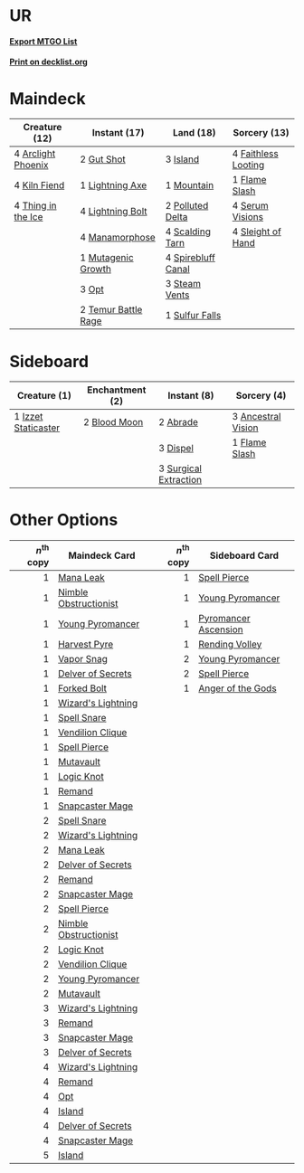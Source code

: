 # UR

#### [Export MTGO List](../collection/UR/UR.txt)
#### [Print on decklist.org](http://decklist.org/?deckmain=4%09Arclight%20Phoenix%0A4%09Faithless%20Looting%0A1%09Flame%20Slash%0A2%09Gut%20Shot%0A3%09Island%0A4%09Kiln%20Fiend%0A1%09Lightning%20Axe%0A4%09Lightning%20Bolt%0A4%09Manamorphose%0A1%09Mountain%0A1%09Mutagenic%20Growth%0A3%09Opt%0A2%09Polluted%20Delta%0A4%09Scalding%20Tarn%0A4%09Serum%20Visions%0A4%09Sleight%20of%20Hand%0A4%09Spirebluff%20Canal%0A3%09Steam%20Vents%0A1%09Sulfur%20Falls%0A2%09Temur%20Battle%20Rage%0A4%09Thing%20in%20the%20Ice&deckside=2%09Abrade%0A3%09Ancestral%20Vision%0A2%09Blood%20Moon%0A3%09Dispel%0A1%09Flame%20Slash%0A1%09Izzet%20Staticaster%0A3%09Surgical%20Extraction)
# Maindeck

|                                        Creature (12)                                        |                                         Instant (17)                                         |                                          Land (18)                                          |                                         Sorcery (13)                                         |
|---------------------------------------------------------------------------------------------|----------------------------------------------------------------------------------------------|---------------------------------------------------------------------------------------------|----------------------------------------------------------------------------------------------|
|4 [Arclight Phoenix](http://gatherer.wizards.com/Pages/Card/Details.aspx?multiverseid=452841)|2 [Gut Shot](http://gatherer.wizards.com/Pages/Card/Details.aspx?multiverseid=397673)         |3 [Island](http://gatherer.wizards.com/Pages/Card/Details.aspx?multiverseid=439857)          |4 [Faithless Looting](http://gatherer.wizards.com/Pages/Card/Details.aspx?multiverseid=389512)|
|4 [Kiln Fiend](http://gatherer.wizards.com/Pages/Card/Details.aspx?multiverseid=416924)      |1 [Lightning Axe](http://gatherer.wizards.com/Pages/Card/Details.aspx?multiverseid=409925)    |1 [Mountain](http://gatherer.wizards.com/Pages/Card/Details.aspx?multiverseid=439859)        |1 [Flame Slash](http://gatherer.wizards.com/Pages/Card/Details.aspx?multiverseid=416914)      |
|4 [Thing in the Ice](http://gatherer.wizards.com/Pages/Card/Details.aspx?multiverseid=409836)|4 [Lightning Bolt](http://gatherer.wizards.com/Pages/Card/Details.aspx?multiverseid=806)      |2 [Polluted Delta](http://gatherer.wizards.com/Pages/Card/Details.aspx?multiverseid=405104)  |4 [Serum Visions](http://gatherer.wizards.com/Pages/Card/Details.aspx?multiverseid=50145)     |
|                                                                                             |4 [Manamorphose](http://gatherer.wizards.com/Pages/Card/Details.aspx?multiverseid=370568)     |4 [Scalding Tarn](http://gatherer.wizards.com/Pages/Card/Details.aspx?multiverseid=405107)   |4 [Sleight of Hand](http://gatherer.wizards.com/Pages/Card/Details.aspx?multiverseid=25557)   |
|                                                                                             |1 [Mutagenic Growth](http://gatherer.wizards.com/Pages/Card/Details.aspx?multiverseid=397717) |4 [Spirebluff Canal](http://gatherer.wizards.com/Pages/Card/Details.aspx?multiverseid=417822)|                                                                                              |
|                                                                                             |3 [Opt](http://gatherer.wizards.com/Pages/Card/Details.aspx?multiverseid=442948)              |3 [Steam Vents](http://gatherer.wizards.com/Pages/Card/Details.aspx?multiverseid=405109)     |                                                                                              |
|                                                                                             |2 [Temur Battle Rage](http://gatherer.wizards.com/Pages/Card/Details.aspx?multiverseid=391940)|1 [Sulfur Falls](http://gatherer.wizards.com/Pages/Card/Details.aspx?multiverseid=443135)    |                                                                                              |


# Sideboard

|                                         Creature (1)                                         |                                   Enchantment (2)                                    |                                          Instant (8)                                           |                                         Sorcery (4)                                         |
|----------------------------------------------------------------------------------------------|--------------------------------------------------------------------------------------|------------------------------------------------------------------------------------------------|---------------------------------------------------------------------------------------------|
|1 [Izzet Staticaster](http://gatherer.wizards.com/Pages/Card/Details.aspx?multiverseid=253638)|2 [Blood Moon](http://gatherer.wizards.com/Pages/Card/Details.aspx?multiverseid=45386)|2 [Abrade](http://gatherer.wizards.com/Pages/Card/Details.aspx?multiverseid=430772)             |3 [Ancestral Vision](http://gatherer.wizards.com/Pages/Card/Details.aspx?multiverseid=189244)|
|                                                                                              |                                                                                      |3 [Dispel](http://gatherer.wizards.com/Pages/Card/Details.aspx?multiverseid=401858)             |1 [Flame Slash](http://gatherer.wizards.com/Pages/Card/Details.aspx?multiverseid=416914)     |
|                                                                                              |                                                                                      |3 [Surgical Extraction](http://gatherer.wizards.com/Pages/Card/Details.aspx?multiverseid=397706)|                                                                                             |


# Other Options

|*n*<sup>th</sup> copy|                                         Maindeck Card                                          |*n*<sup>th</sup> copy|                                        Sideboard Card                                         |
|--------------------:|------------------------------------------------------------------------------------------------|--------------------:|-----------------------------------------------------------------------------------------------|
|                    1|[Mana Leak](http://gatherer.wizards.com/Pages/Card/Details.aspx?multiverseid=45242)             |                    1|[Spell Pierce](http://gatherer.wizards.com/Pages/Card/Details.aspx?multiverseid=425876)        |
|                    1|[Nimble Obstructionist](http://gatherer.wizards.com/Pages/Card/Details.aspx?multiverseid=430729)|                    1|[Young Pyromancer](http://gatherer.wizards.com/Pages/Card/Details.aspx?multiverseid=426592)    |
|                    1|[Young Pyromancer](http://gatherer.wizards.com/Pages/Card/Details.aspx?multiverseid=426592)     |                    1|[Pyromancer Ascension](http://gatherer.wizards.com/Pages/Card/Details.aspx?multiverseid=425933)|
|                    1|[Harvest Pyre](http://gatherer.wizards.com/Pages/Card/Details.aspx?multiverseid=220010)         |                    1|[Rending Volley](http://gatherer.wizards.com/Pages/Card/Details.aspx?multiverseid=394663)      |
|                    1|[Vapor Snag](http://gatherer.wizards.com/Pages/Card/Details.aspx?multiverseid=249373)           |                    2|[Young Pyromancer](http://gatherer.wizards.com/Pages/Card/Details.aspx?multiverseid=426592)    |
|                    1|[Delver of Secrets](http://gatherer.wizards.com/Pages/Card/Details.aspx?multiverseid=226749)    |                    2|[Spell Pierce](http://gatherer.wizards.com/Pages/Card/Details.aspx?multiverseid=425876)        |
|                    1|[Forked Bolt](http://gatherer.wizards.com/Pages/Card/Details.aspx?multiverseid=401702)          |                    1|[Anger of the Gods](http://gatherer.wizards.com/Pages/Card/Details.aspx?multiverseid=438682)   |
|                    1|[Wizard's Lightning](http://gatherer.wizards.com/Pages/Card/Details.aspx?multiverseid=443040)   |                     |                                                                                               |
|                    1|[Spell Snare](http://gatherer.wizards.com/Pages/Card/Details.aspx?multiverseid=446100)          |                     |                                                                                               |
|                    1|[Vendilion Clique](http://gatherer.wizards.com/Pages/Card/Details.aspx?multiverseid=442065)     |                     |                                                                                               |
|                    1|[Spell Pierce](http://gatherer.wizards.com/Pages/Card/Details.aspx?multiverseid=425876)         |                     |                                                                                               |
|                    1|[Mutavault](http://gatherer.wizards.com/Pages/Card/Details.aspx?multiverseid=370733)            |                     |                                                                                               |
|                    1|[Logic Knot](http://gatherer.wizards.com/Pages/Card/Details.aspx?multiverseid=126151)           |                     |                                                                                               |
|                    1|[Remand](http://gatherer.wizards.com/Pages/Card/Details.aspx?multiverseid=380255)               |                     |                                                                                               |
|                    1|[Snapcaster Mage](http://gatherer.wizards.com/Pages/Card/Details.aspx?multiverseid=227676)      |                     |                                                                                               |
|                    2|[Spell Snare](http://gatherer.wizards.com/Pages/Card/Details.aspx?multiverseid=446100)          |                     |                                                                                               |
|                    2|[Wizard's Lightning](http://gatherer.wizards.com/Pages/Card/Details.aspx?multiverseid=443040)   |                     |                                                                                               |
|                    2|[Mana Leak](http://gatherer.wizards.com/Pages/Card/Details.aspx?multiverseid=45242)             |                     |                                                                                               |
|                    2|[Delver of Secrets](http://gatherer.wizards.com/Pages/Card/Details.aspx?multiverseid=226749)    |                     |                                                                                               |
|                    2|[Remand](http://gatherer.wizards.com/Pages/Card/Details.aspx?multiverseid=380255)               |                     |                                                                                               |
|                    2|[Snapcaster Mage](http://gatherer.wizards.com/Pages/Card/Details.aspx?multiverseid=227676)      |                     |                                                                                               |
|                    2|[Spell Pierce](http://gatherer.wizards.com/Pages/Card/Details.aspx?multiverseid=425876)         |                     |                                                                                               |
|                    2|[Nimble Obstructionist](http://gatherer.wizards.com/Pages/Card/Details.aspx?multiverseid=430729)|                     |                                                                                               |
|                    2|[Logic Knot](http://gatherer.wizards.com/Pages/Card/Details.aspx?multiverseid=126151)           |                     |                                                                                               |
|                    2|[Vendilion Clique](http://gatherer.wizards.com/Pages/Card/Details.aspx?multiverseid=442065)     |                     |                                                                                               |
|                    2|[Young Pyromancer](http://gatherer.wizards.com/Pages/Card/Details.aspx?multiverseid=426592)     |                     |                                                                                               |
|                    2|[Mutavault](http://gatherer.wizards.com/Pages/Card/Details.aspx?multiverseid=370733)            |                     |                                                                                               |
|                    3|[Wizard's Lightning](http://gatherer.wizards.com/Pages/Card/Details.aspx?multiverseid=443040)   |                     |                                                                                               |
|                    3|[Remand](http://gatherer.wizards.com/Pages/Card/Details.aspx?multiverseid=380255)               |                     |                                                                                               |
|                    3|[Snapcaster Mage](http://gatherer.wizards.com/Pages/Card/Details.aspx?multiverseid=227676)      |                     |                                                                                               |
|                    3|[Delver of Secrets](http://gatherer.wizards.com/Pages/Card/Details.aspx?multiverseid=226749)    |                     |                                                                                               |
|                    4|[Wizard's Lightning](http://gatherer.wizards.com/Pages/Card/Details.aspx?multiverseid=443040)   |                     |                                                                                               |
|                    4|[Remand](http://gatherer.wizards.com/Pages/Card/Details.aspx?multiverseid=380255)               |                     |                                                                                               |
|                    4|[Opt](http://gatherer.wizards.com/Pages/Card/Details.aspx?multiverseid=442948)                  |                     |                                                                                               |
|                    4|[Island](http://gatherer.wizards.com/Pages/Card/Details.aspx?multiverseid=439857)               |                     |                                                                                               |
|                    4|[Delver of Secrets](http://gatherer.wizards.com/Pages/Card/Details.aspx?multiverseid=226749)    |                     |                                                                                               |
|                    4|[Snapcaster Mage](http://gatherer.wizards.com/Pages/Card/Details.aspx?multiverseid=227676)      |                     |                                                                                               |
|                    5|[Island](http://gatherer.wizards.com/Pages/Card/Details.aspx?multiverseid=439857)               |                     |                                                                                               |

